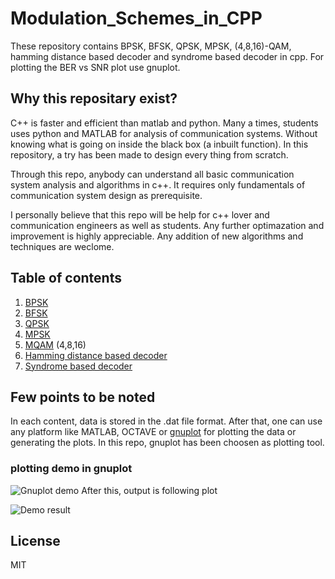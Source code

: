 # Modulation_Schemes_in_CPP
These repository contains BPSK, BFSK, QPSK, MPSK, (4,8,16)-QAM, hamming distance based decoder and syndrome based decoder in cpp. For plotting the BER vs SNR plot use gnuplot.

## Why this repositary exist?

C++ is faster and efficient than matlab and python. Many a times, students uses python and MATLAB for analysis of communication systems. Without knowing what is going on inside the black box (a inbuilt function). In this repository, a try has been made to design every thing from scratch. 

Through this repo, anybody can understand all basic communication system analysis and algorithms in c++. It requires only fundamentals of communication system design as prerequisite. 

I personally believe that this repo will be help for c++ lover and communication engineers as well as students. Any further optimazation and improvement is highly appreciable. Any addition of new algorithms and techniques are weclome.

## Table of contents

1. [BPSK](https://github.com/mkmishra2000/Modulation_Schemes_in_CPP/tree/main/BPSK)
2. [BFSK](https://github.com/mkmishra2000/Modulation_Schemes_in_CPP/tree/main/BFSK)
3. [QPSK](https://github.com/mkmishra2000/Modulation_Schemes_in_CPP/tree/main/QPSK)
4. [MPSK](https://github.com/mkmishra2000/Modulation_Schemes_in_CPP/tree/main/MPSK)
5. [MQAM](https://github.com/mkmishra2000/Modulation_Schemes_in_CPP/tree/main/QAM) (4,8,16)
6. [Hamming distance based decoder](https://github.com/mkmishra2000/Modulation_Schemes_in_CPP/tree/main/Ham%20distance%20decoder)
7. [Syndrome based decoder](https://github.com/mkmishra2000/Modulation_Schemes_in_CPP/tree/main/Syndrome%20table%20decoder)

## Few points to be noted
In each content, data is stored in the .dat file format. After that, one can use any platform like MATLAB, OCTAVE or [gnuplot](http://www.gnuplot.info/) for plotting the data or generating the plots. In this repo, gnuplot has been choosen as plotting tool. 

### plotting demo in gnuplot

![Gnuplot demo](https://github.com/mkmishra2000/Modulation_Schemes_in_CPP/blob/main/Images/demoGnuplot.png)
After this, output is following plot

![Demo result](https://github.com/mkmishra2000/Modulation_Schemes_in_CPP/blob/main/Images/DemoResults.png)



## License
MIT
